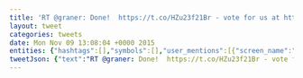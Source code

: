 ```yaml
---
title: 'RT @graner: Done!  https://t.co/HZu23f21Br - vote for us at https://t.co/5oqzQKPHtb @railsrumble'
layout: tweet
categories: tweets
date: Mon Nov 09 13:08:04 +0000 2015
entities: {"hashtags":[],"symbols":[],"user_mentions":[{"screen_name":"graner","name":"Benjamin Graner","id":18395840,"id_str":"18395840","indices":[3,10]},{"screen_name":"railsrumble","name":"Ruby Rampage","id":743424668292481000,"id_str":"743424668292481024","indices":[84,96]}],"urls":[{"url":"https://t.co/HZu23f21Br","expanded_url":"http://notabenesoftware.r15.railsrumble.com/","display_url":"notabenesoftware.r15.railsrumble.com","indices":[19,42]},{"url":"https://t.co/5oqzQKPHtb","expanded_url":"https://railsrumble.com/entries/254-thirdpal","display_url":"railsrumble.com/entries/254-th…","indices":[60,83]}]}
tweetJson: {"text":"RT @graner: Done!  https://t.co/HZu23f21Br - vote for us at https://t.co/5oqzQKPHtb @railsrumble"}
---
```

